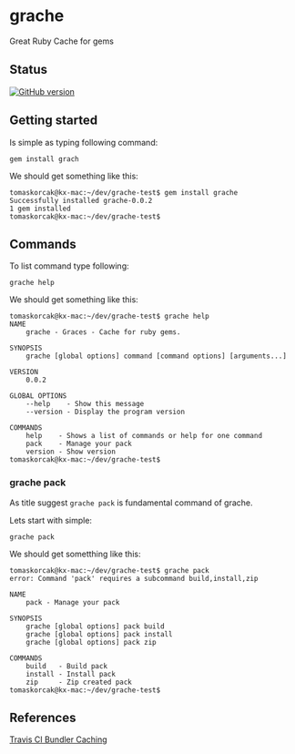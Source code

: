 # grache

Great Ruby Cache for gems

## Status

[![GitHub version](https://badge.fury.io/gh/korczis%2Fgrache.svg)](http://badge.fury.io/gh/korczis%2Fgrache)

## Getting started 

Is simple as typing following command:

```
gem install grach
```

We should get something like this:

```
tomaskorcak@kx-mac:~/dev/grache-test$ gem install grache
Successfully installed grache-0.0.2
1 gem installed
tomaskorcak@kx-mac:~/dev/grache-test$
```

## Commands

To list command type following:

```
grache help
```

We should get something like this:

```
tomaskorcak@kx-mac:~/dev/grache-test$ grache help
NAME
    grache - Graces - Cache for ruby gems.

SYNOPSIS
    grache [global options] command [command options] [arguments...]

VERSION
    0.0.2

GLOBAL OPTIONS
    --help    - Show this message
    --version - Display the program version

COMMANDS
    help    - Shows a list of commands or help for one command
    pack    - Manage your pack
    version - Show version
tomaskorcak@kx-mac:~/dev/grache-test$
```

### grache pack

As title suggest ```grache pack``` is fundamental command of grache.

Lets start with simple:

```
grache pack
```

We should get sometthing like this: 

```
tomaskorcak@kx-mac:~/dev/grache-test$ grache pack
error: Command 'pack' requires a subcommand build,install,zip

NAME
    pack - Manage your pack

SYNOPSIS
    grache [global options] pack build
    grache [global options] pack install
    grache [global options] pack zip

COMMANDS
    build   - Build pack
    install - Install pack
    zip     - Zip created pack
tomaskorcak@kx-mac:~/dev/grache-test$
```

## References

[Travis CI Bundler Caching](http://docs.travis-ci.com/user/caching/)
